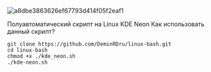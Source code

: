 ![a8dbe3863626ef67793d414f05f2eaf1](https://github.com/SiSpacer/linux/assets/140727457/78fa0c46-0e3e-4a65-b877-64ec0737cc01)

Полуавтоматический скрипт на Linux
KDE Neon
Как использовать данный скрипт?

    git clone https://github.com/DeminRDru/linux-bash.git
    cd linux-bash
    chmod +x ./kde_neon.sh
    ./kde-neon.sh


    

